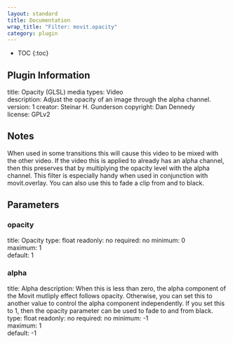 ```yaml
---
layout: standard
title: Documentation
wrap_title: "Filter: movit.opacity"
category: plugin
---
```

* TOC
{:toc}

## Plugin Information

title: Opacity (GLSL)
media types:
Video  
description: Adjust the opacity of an image through the alpha channel.
version: 1
creator: Steinar H. Gunderson
copyright: Dan Dennedy  
license: GPLv2  

## Notes

When used in some transitions this will cause this video to be mixed with the other video. If the video this is applied to already has an alpha channel, then this preserves that by multiplying the opacity level with the alpha channel. This filter is especially handy when used in conjunction with movit.overlay. You can also use this to fade a clip from and to black.

## Parameters

### opacity

title: Opacity  type: float
readonly: no
required: no
minimum: 0  
maximum: 1  
default: 1  

### alpha

title: Alpha  description:
When this is less than zero, the alpha component of the Movit mutliply effect follows opacity. Otherwise, you can set this to another value to control the alpha component independently. If you set this to 1, then the opacity parameter can be used to fade to and from black.  
type: float
readonly: no
required: no
minimum: -1  
maximum: 1  
default: -1  

